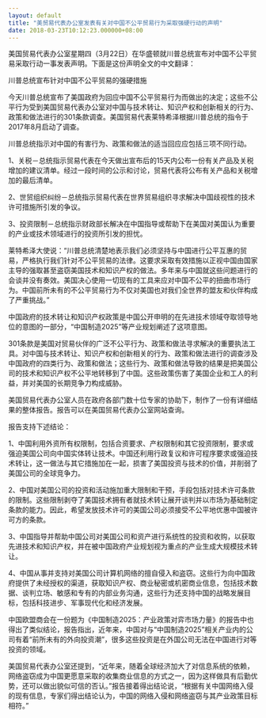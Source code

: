 ```yaml
---
layout: default
title: "美贸易代表办公室发表有关对中国不公平贸易行为采取强硬行动的声明"
date: 2018-03-23T10:12:23.000000+08:00
---
```


美国贸易代表办公室星期四（3月22日）在华盛顿就川普总统宣布对中国不公平贸易采取行动一事发表声明。下面是这份声明全文的中文翻译：

川普总统宣布针对中国不公平贸易的强硬措施

今天川普总统宣布了美国政府为回应中国不公平贸易行为而做出的决定；这些不公平行为受到美国贸易代表办公室对中国与技术转让、知识产权和创新相关的行为、政策和做法进行的301条款调查。美国贸易代表莱特希泽根据川普总统的指令于2017年8月启动了调查。

川普总统指示对中国的有害行为、政策和做法的适当回应应包括三项不同行动。

1、关税－总统指示贸易代表在今天做出宣布后的15天内公布一份有关产品及关税增加的建议清单。经过一段时间的公示和讨论，贸易代表将公布有关产品和关税增加的最后清单。

2、世贸组织纠纷－总统指示贸易代表在世界贸易组织寻求解决中国歧视性的技术许可措施所引发的争议。

3、投资限制－总统指示财政部长解决在中国指导或帮助下在美国对美国认为重要的产业或技术领域进行的投资所引发的担忧。

莱特希泽大使说：“川普总统清楚地表示我们必须坚持与中国进行公平互惠的贸易，严格执行我们针对不公平贸易的法律。这要求采取有效措施以正视中国由国家主导的强取甚至盗窃美国技术和知识产权的做法。多年来与中国就这些问题进行的会谈并没有奏效。美国决心使用一切现有的工具来应对中国不公平的扭曲市场行为。中国前所未有的不公平贸易行为不仅对美国也对我们全世界的盟友和伙伴构成了严重挑战。”

中国政府的技术转让和知识产权政策是中国公开申明的在先进技术领域夺取领导地位的意图的一部分，“中国制造2025”等产业规划阐述了这项意图。

301条款是美国对贸易伙伴的广泛不公平行为、政策和做法寻求解决的重要执法工具。对中国与技术转让、知识产权和创新相关的行为、政策和做法进行的调查涉及中国政府的四类行为、政策和做法；这些行为、政策和做法导致的结果是把美国公司的技术和知识产权不公平地转移到了中国。这些政策伤害了美国企业和工人的利益，并对美国的长期竞争力构成威胁。

美国贸易代表办公室人员在政府各部门数十位专家的协助下，制作了一份有详细结果的整体报告。报告可以在美国贸易代表办公室网站查询。

报告支持下述结论：

1、中国利用外资所有权限制，包括合资要求、产权限制和其它投资限制，要求或强迫美国公司向中国实体转让技术。中国还利用行政复议和许可程序要求或强迫技术转让，这一做法与其它措施加在一起，损害了美国投资与技术的价值，并削弱了美国公司的全球竞争力。

2、中国对美国公司的投资和活动施加重大限制和干预，手段包括对技术许可条款的限制。这些限制剥夺了美国技术拥有者就技术转让展开谈判并以市场为基础制定条款的能力。因此，希望发放技术许可的美国公司必须接受不公平地优惠中国被许可方的条款。

3、中国指导并帮助中国公司对美国公司和资产进行系统性的投资和收购，以获取先进技术和知识产权，并在被中国政府产业规划视为重点的产业生成大规模技术转让。

4、中国从事并支持对美国公司计算机网络的擅自侵入和盗窃。这些行为向中国政府提供了未经授权的渠道，获取知识产权、商业秘密或机密商业信息，包括技术数据、谈判立场、敏感和专有的内部业务沟通，这些行为还支持中国的战略发展目标，包括科技进步、军事现代化和经济发展。

中国欧盟商会在一份题为《中国制造2025：产业政策对弈市场力量》的报告中也得出了类似结论，报告指出，近年来，中国对与“中国制造2025”相关产业内的公司有着“前所未有的外向投资潮”，很多这些投资是在外国公司无法在中国进行对等投资的领域。

美国贸易代表办公室还提到，“近年来，随着全球经济加大了对信息系统的依赖，网络盗窃成为中国更愿意采取的收集商业信息的方式之一，因为这样做具有后勤优势，还可以做出貌似可信的否认。”报告接着得出结论说，“根据有关中国网络入侵的现有信息，专家们得出结论认为，中国的网络入侵和网络盗窃与其产业政策目标相符。”

